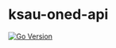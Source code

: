# ksau-oned-api

[![Go Version](https://img.shields.io/badge/go-1.23.4-blue)](https://golang.org/doc/go1.23)
